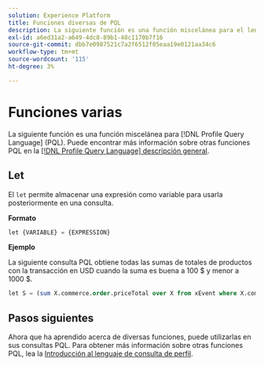 ```yaml
---
solution: Experience Platform
title: Funciones diversas de PQL
description: La siguiente función es una función miscelánea para el lenguaje de consulta de perfil (PQL).
exl-id: a6ed31a2-a649-4dc8-89b1-48c1170b7f16
source-git-commit: dbb7e0987521c7a2f6512f05eaa19e0121aa34c6
workflow-type: tm+mt
source-wordcount: '115'
ht-degree: 3%

---
```


# Funciones varias

La siguiente función es una función miscelánea para [!DNL Profile Query Language] (PQL). Puede encontrar más información sobre otras funciones PQL en la [[!DNL Profile Query Language] descripción general](./overview.md).

## Let

El `let` permite almacenar una expresión como variable para usarla posteriormente en una consulta.

**Formato**

```sql
let {VARIABLE} = {EXPRESSION}
```

**Ejemplo**

La siguiente consulta PQL obtiene todas las sumas de totales de productos con la transacción en USD cuando la suma es buena a 100 $ y menor a 1000 $.

```sql
let S = (sum X.commerce.order.priceTotal over X from xEvent where X.commerce.order.currencyCode = "USD") in (S > 100 and S < 1000)
```

## Pasos siguientes

Ahora que ha aprendido acerca de diversas funciones, puede utilizarlas en sus consultas PQL. Para obtener más información sobre otras funciones PQL, lea la [Introducción al lenguaje de consulta de perfil](./overview.md).
